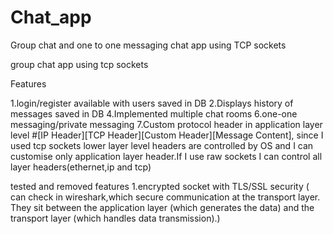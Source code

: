 # Chat_app
Group chat and one to one messaging chat app using TCP sockets

group chat app using tcp sockets

Features

1.login/register available with users saved in DB
2.Displays history of messages saved in DB
4.Implemented multiple chat rooms
6.one-one messaging/private messaging
7.Custom protocol header in application layer level #[IP Header][TCP Header][Custom Header][Message Content], since I used tcp sockets lower layer level headers are controlled by OS and I can customise only application layer header.If I use raw sockets I can control all layer headers(ethernet,ip and tcp)


tested and removed features
1.encrypted socket with TLS/SSL security ( can check in wireshark,which secure communication at the transport layer. They sit between the application layer (which generates the data) and the transport layer (which handles data transmission).)
